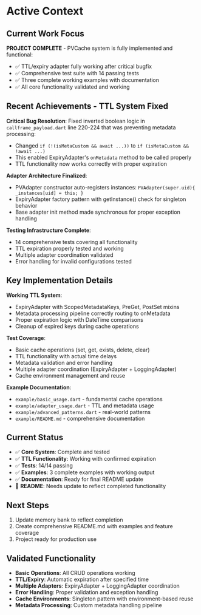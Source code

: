# Active Context

## Current Work Focus
**PROJECT COMPLETE** - PVCache system is fully implemented and functional:
- ✅ TTL/expiry adapter fully working after critical bugfix
- ✅ Comprehensive test suite with 14 passing tests
- ✅ Three complete working examples with documentation
- ✅ All core functionality validated and working

## Recent Achievements - TTL System Fixed
**Critical Bug Resolution**: Fixed inverted boolean logic in `callframe_payload.dart` line 220-224 that was preventing metadata processing:
- Changed `if (!(isMetaCustom && await ...))` to `if (isMetaCustom && !await ...)`
- This enabled ExpiryAdapter's `onMetadata` method to be called properly
- TTL functionality now works correctly with proper expiration

**Adapter Architecture Finalized**:
- PVAdapter constructor auto-registers instances: `PVAdapter(super.uid){ _instances[uid] = this; }`
- ExpiryAdapter factory pattern with getInstance() check for singleton behavior
- Base adapter init method made synchronous for proper exception handling

**Testing Infrastructure Complete**:
- 14 comprehensive tests covering all functionality
- TTL expiration properly tested and working
- Multiple adapter coordination validated
- Error handling for invalid configurations tested

## Key Implementation Details
**Working TTL System**:
- ExpiryAdapter with ScopedMetadataKeys, PreGet, PostSet mixins
- Metadata processing pipeline correctly routing to onMetadata
- Proper expiration logic with DateTime comparisons
- Cleanup of expired keys during cache operations

**Test Coverage**:
- Basic cache operations (set, get, exists, delete, clear)
- TTL functionality with actual time delays
- Metadata validation and error handling
- Multiple adapter coordination (ExpiryAdapter + LoggingAdapter)
- Cache environment management and reuse

**Example Documentation**:
- `example/basic_usage.dart` - fundamental cache operations
- `example/adapter_usage.dart` - TTL and metadata usage
- `example/advanced_patterns.dart` - real-world patterns
- `example/README.md` - comprehensive documentation

## Current Status
- ✅ **Core System**: Complete and tested
- ✅ **TTL Functionality**: Working with confirmed expiration
- ✅ **Tests**: 14/14 passing
- ✅ **Examples**: 3 complete examples with working output
- ✅ **Documentation**: Ready for final README update
- 🔄 **README**: Needs update to reflect completed functionality

## Next Steps
1. Update memory bank to reflect completion
2. Create comprehensive README.md with examples and feature coverage
3. Project ready for production use

## Validated Functionality
- **Basic Operations**: All CRUD operations working
- **TTL/Expiry**: Automatic expiration after specified time
- **Multiple Adapters**: ExpiryAdapter + LoggingAdapter coordination
- **Error Handling**: Proper validation and exception handling
- **Cache Environments**: Singleton pattern with environment-based reuse
- **Metadata Processing**: Custom metadata handling pipeline
